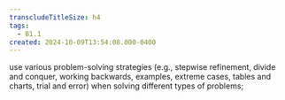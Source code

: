 ```yaml
---
transcludeTitleSize: h4
tags:
  - B1.1
created: 2024-10-09T13:54:08.000-0400
---
```

use various problem-solving strategies (e.g., stepwise refinement, divide and conquer, working backwards, examples, extreme cases, tables and charts, trial and error) when solving different types of problems;